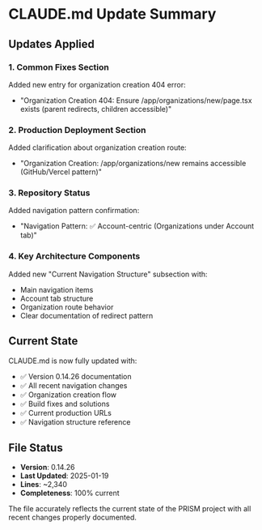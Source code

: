 # CLAUDE.md Update Summary

## Updates Applied

### 1. **Common Fixes Section**
Added new entry for organization creation 404 error:
- "Organization Creation 404: Ensure /app/organizations/new/page.tsx exists (parent redirects, children accessible)"

### 2. **Production Deployment Section**
Added clarification about organization creation route:
- "Organization Creation: /app/organizations/new remains accessible (GitHub/Vercel pattern)"

### 3. **Repository Status**
Added navigation pattern confirmation:
- "Navigation Pattern: ✅ Account-centric (Organizations under Account tab)"

### 4. **Key Architecture Components**
Added new "Current Navigation Structure" subsection with:
- Main navigation items
- Account tab structure
- Organization route behavior
- Clear documentation of redirect pattern

## Current State

CLAUDE.md is now fully updated with:
- ✅ Version 0.14.26 documentation
- ✅ All recent navigation changes
- ✅ Organization creation flow
- ✅ Build fixes and solutions
- ✅ Current production URLs
- ✅ Navigation structure reference

## File Status

- **Version**: 0.14.26
- **Last Updated**: 2025-01-19
- **Lines**: ~2,340
- **Completeness**: 100% current

The file accurately reflects the current state of the PRISM project with all recent changes properly documented.